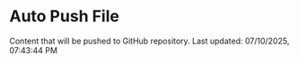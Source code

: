 # Auto Push File

Content that will be pushed to GitHub repository.
Last updated: 07/10/2025, 07:43:44 PM